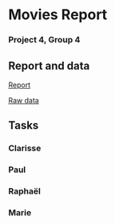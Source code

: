 # Movies Report
### Project 4, Group 4



## Report and data

[Report]()


[Raw data](https://www.kaggle.com/marcogdepinto/let-s-discover-more-about-the-olympic-games/data)


## Tasks

### Clarisse


### Paul


### Raphaël



### Marie

